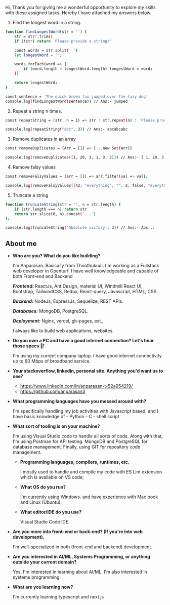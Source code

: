 Hi, Thank you for giving me a wonderful opportunity to explore my skills with these assigned tasks. Hereby I have attached my answers below.

1.  Find the longest word in a string.
```sh
function findLongestWord(str = '') {
    str = str?.trim()
    if (!str) return 'Please provide a string!'

    const words = str.split(' ')
    let longestWord = '';

    words.forEach(word => {
        if (word.length > longestWord.length) longestWord = word;
    })

    return longestWord;
}

const sentence = 'The quick brown fox jumped over the lazy dog'
console.log(findLongestWord(sentence)) // Ans:- jumped
```

2.  Repeat a string n times.
```sh
const repeatString = (str, n = 1) => str ? str.repeat(n) : 'Please provide a string!';

console.log(repeatString("abc", 3)) // Ans:- abcabcabc
```
3.  Remove duplicates in an array
```sh
const removeDuplicates = (Arr = []) => [...new Set(Arr)]

console.log(removeDuplicates([1, 20, 3, 1, 3, 3])) // Ans:- [ 1, 20, 3 ]
```
4.  Remove falsy values
```sh
const removeFalsyValues = (arr = []) => arr.filter(val => val);

console.log(removeFalsyValues([42, "everything", "", 2, false, "everything"])) // Ans:- [ 42, 'everything', 2, 'everything' ]
```
5.  Truncate a string
```sh
function truncateString(str = '', n = str.length) {
    if (str.length === n) return str
    return str.slice(0, n).concat('...')
};

console.log(truncateString('Absolute victory', 3)) // Ans:- Abs...
```

## About me

- **Who are you? What do you like building?**
  
    I'm Anparasan. Basically from Thoothukudi.
    I'm working as a Fullstack web developer in Openturf.
    I have well knowledgeable and capable of both Front-end and Backend

    ***Frontend:***
      ReactJs, Ant Design, material UI, Windmill React UI, Bootstrap, TailwindCSS, Redux, React-query, Javascript, HTML, CSS.

    ***Backend:***
      NodeJs, ExpressJs, Sequelize, REST APIs.

    ***Databases:***
      MongoDB, PostgreSQL.

    ***Deployment:***
      Nginx, vercel, gh-pages, ext.,

    I always like to build web applications, websites.

- **Do you own a PC and have a good internet connection? Let's hear those specs 💪!**

    I'm using my current company laptop.
    I have good internet connectivity up to 60 Mbps of broadband service.

- **Your stackoverflow, linkedin, personal site. Anything you'd want us to see?**

    - https://www.linkedin.com/in/anparasan-t-52a954219/
    - https://github.com/anparasan3

- **What programming languages have you messed around with?**

    I'm specifically handling my job activities with Javascript based. and I have basic knowledge of - Python - C - shell script

- **What sort of tooling is on your machine?**

    I'm using Visual Studio code to handle all sorts of code. Along with that, I'm using Postman for API testing. MongoDB and PostgreSQL for database management. Finally, using GIT for repository code management.

    - **Programming languages, compilers, runtimes, etc.**

        I mostly used to handle and compile my code with ES Lint extension which is available on VS code;

    - **What OS do you run?**

        I'm currently using Windows.
        and have experience with Mac book and Linux (Ubuntu).

    - **What editor/IDE do you use?**

        Visual Studio Code IDE

- **Are you more into front-end or back-end? (If you're into web development).**

    I'm well-specialized in both (front-end and backend) development.

- **Are you interested in AI/ML, Systems Programming, or anything outside your current domain?**

    Yes. I'm interested in learning about AI/ML. I'm also interested in systems programming.

- **What are you learning now?**

    I'm currently learning typescript and next.js
